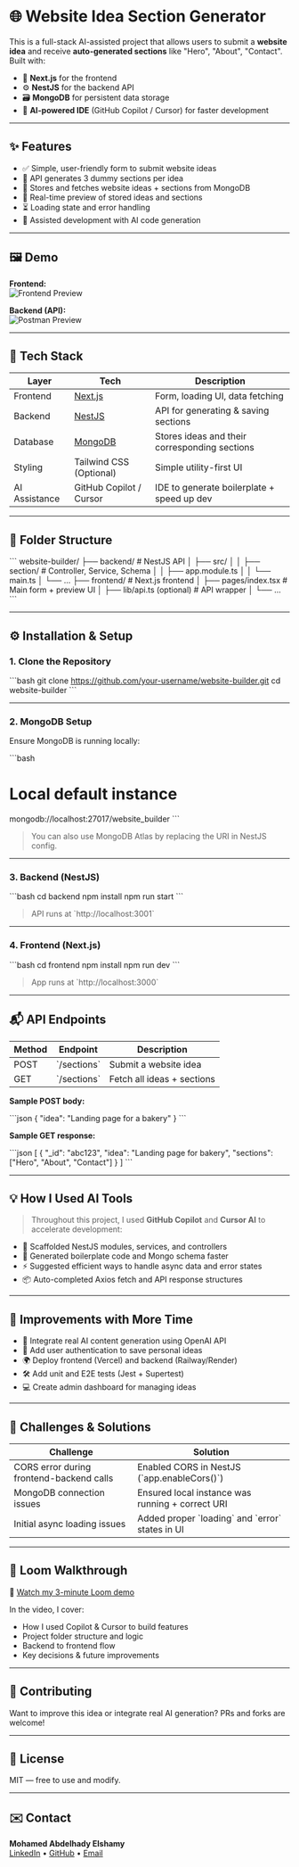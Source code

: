 
# 🌐 Website Idea Section Generator

This is a full-stack AI-assisted project that allows users to submit a **website idea** and receive **auto-generated sections** like "Hero", "About", "Contact". Built with:

- 🧠 **Next.js** for the frontend
- ⚙️ **NestJS** for the backend API
- 🗃️ **MongoDB** for persistent data storage
- 🤖 **AI-powered IDE** (GitHub Copilot / Cursor) for faster development

---

## ✨ Features

- ✅ Simple, user-friendly form to submit website ideas
- 🚀 API generates 3 dummy sections per idea
- 💾 Stores and fetches website ideas + sections from MongoDB
- 🔄 Real-time preview of stored ideas and sections
- ⏳ Loading state and error handling
- 🧠 Assisted development with AI code generation

---

## 🖼️ Demo

**Frontend:**  
![Frontend Preview](https://via.placeholder.com/800x400?text=Form+%2B+Preview)

**Backend (API):**  
![Postman Preview](https://via.placeholder.com/800x300?text=NestJS+API+Response)

---

## 🧱 Tech Stack

| Layer        | Tech            | Description                               |
|--------------|------------------|-------------------------------------------|
| Frontend     | [Next.js](https://nextjs.org)       | Form, loading UI, data fetching            |
| Backend      | [NestJS](https://nestjs.com)        | API for generating & saving sections       |
| Database     | [MongoDB](https://mongodb.com)      | Stores ideas and their corresponding sections |
| Styling      | Tailwind CSS (Optional) | Simple utility-first UI                    |
| AI Assistance| GitHub Copilot / Cursor | IDE to generate boilerplate + speed up dev |

---

## 📂 Folder Structure

\`\`\`
website-builder/
├── backend/                  # NestJS API
│   ├── src/
│   │   ├── section/          # Controller, Service, Schema
│   │   ├── app.module.ts
│   │   └── main.ts
│   └── ...
├── frontend/                 # Next.js frontend
│   ├── pages/index.tsx       # Main form + preview UI
│   ├── lib/api.ts (optional) # API wrapper
│   └── ...
\`\`\`

---

## ⚙️ Installation & Setup

### 1. Clone the Repository

\`\`\`bash
git clone https://github.com/your-username/website-builder.git
cd website-builder
\`\`\`

---

### 2. MongoDB Setup

Ensure MongoDB is running locally:

\`\`\`bash
# Local default instance
mongodb://localhost:27017/website_builder
\`\`\`

> You can also use MongoDB Atlas by replacing the URI in NestJS config.

---

### 3. Backend (NestJS)

\`\`\`bash
cd backend
npm install
npm run start
\`\`\`

> API runs at \`http://localhost:3001\`

---

### 4. Frontend (Next.js)

\`\`\`bash
cd frontend
npm install
npm run dev
\`\`\`

> App runs at \`http://localhost:3000\`

---

## 📬 API Endpoints

| Method | Endpoint           | Description                   |
|--------|--------------------|-------------------------------|
| POST   | \`/sections\`        | Submit a website idea         |
| GET    | \`/sections\`        | Fetch all ideas + sections    |

**Sample POST body:**

\`\`\`json
{
  "idea": "Landing page for a bakery"
}
\`\`\`

**Sample GET response:**

\`\`\`json
[
  {
    "_id": "abc123",
    "idea": "Landing page for bakery",
    "sections": ["Hero", "About", "Contact"]
  }
]
\`\`\`

---

## 💡 How I Used AI Tools

> Throughout this project, I used **GitHub Copilot** and **Cursor AI** to accelerate development:

- 🚀 Scaffolded NestJS modules, services, and controllers
- 🔧 Generated boilerplate code and Mongo schema faster
- ⚡ Suggested efficient ways to handle async data and error states
- 📦 Auto-completed Axios fetch and API response structures

---

## 🚧 Improvements with More Time

- 🔌 Integrate real AI content generation using OpenAI API
- 👥 Add user authentication to save personal ideas
- 🌍 Deploy frontend (Vercel) and backend (Railway/Render)
- 🛠️ Add unit and E2E tests (Jest + Supertest)
- 💻 Create admin dashboard for managing ideas

---

## 🧠 Challenges & Solutions

| Challenge                  | Solution                                             |
|---------------------------|------------------------------------------------------|
| CORS error during frontend-backend calls | Enabled CORS in NestJS (\`app.enableCors()\`)        |
| MongoDB connection issues | Ensured local instance was running + correct URI    |
| Initial async loading issues | Added proper \`loading\` and \`error\` states in UI        |

---

## 🎥 Loom Walkthrough

🔗 [Watch my 3-minute Loom demo](https://www.loom.com/share/your-loom-link)

In the video, I cover:

- How I used Copilot & Cursor to build features
- Project folder structure and logic
- Backend to frontend flow
- Key decisions & future improvements

---

## 🤝 Contributing

Want to improve this idea or integrate real AI generation? PRs and forks are welcome!

---

## 📄 License

MIT — free to use and modify.

---

## ✉️ Contact

**Mohamed Abdelhady Elshamy**  
[LinkedIn](https://www.linkedin.com/in/your-link) • [GitHub](https://github.com/your-username) • [Email](mailto:your@email.com)
